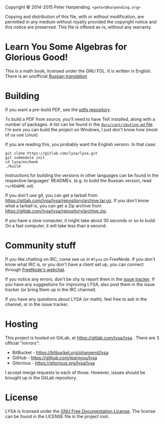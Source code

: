 Copyright © 2014-2015 Peter Harpending. `<peter@harpending.org>`

Copying and distribution of this file, with or without modification, are
permitted in any medium without royalty provided the copyright notice and this
notice are preserved.  This file is offered as-is, without any warranty.

# Learn You Some Algebras for Glorious Good!

This is a math book, licensed under the GNU FDL. It is written in English. There
is an unofficial [Russian translation](https://github.com/gazay/lysa)

# Building

If you want a pre-build PDF, see the
[pdfs repository](https://gitlab.com/lysa/pdfs).

To build a PDF from source, you'll need to have TeX installed, along with a
number of packages. A list can be found in the
[`docs/contributing.md` file](docs/contributing.md). I'm sure you can build the
project on Windows, I just don't know how (most of us use Linux). 

If you are reading this, you probably want the English version. In that case:

```
git clone https://gitlab.com/lysa/lysa.git
git submodule init
cd lysa/en/book
./build
```

Instructions for building the versions in other languages can be found in the
respective languages' READMEs. (e.g. to build the Russian version, read
`ru/README.md`).

If you don't use git, you can get a tarball from
<https://gitlab.com/lysa/lysa/repository/archive.tar.gz>. If you don't know what
a tarball is, you can get a Zip archive from
<https://gitlab.com/lysa/lysa/repository/archive.zip>.

If you have a slow computer, it might take about 30 seconds or so to build. On a
fast computer, it will take less than a second.

# Community stuff

If you like chatting on IRC, come see us in `#lysa` on FreeNode. If you don't
know what IRC is, or you don't have a client set up, you can connect through
[FreeNode's webchat][webchat].

If you notice any errors, don't be shy to report them in the
[issue tracker](https://gitlab.com/lysa/lysa/issues). If you have any
suggestions for improving LYSA, also post them in the issue tracker (or bring
them up in the IRC channel).

If you have any questions about LYSA (or math), feel free to ask in the channel,
or in the issue tracker.

[webchat]: http://webchat.freenode.net/?channels=lysa

# Hosting

This project is hosted on GitLab, at https://gitlab.com/lysa/lysa . There are 3
official "mirrors":

* BitBucket - https://bitbucket.org/pharpend/lysa
* GitHub - https://github.com/learnyou/lysa
* Gitorious - https://gitorious.org/lysa/lysa

I accept merge requests to each of those. However, issues should be brought up
in the GitLab repository.

# License

LYSA is licensed under the [GNU Free Documentation License][gfdl]. The license
can be found in the LICENSE file in the project root.

[gfdl]: https://gnu.org/licenses/fdl.html
